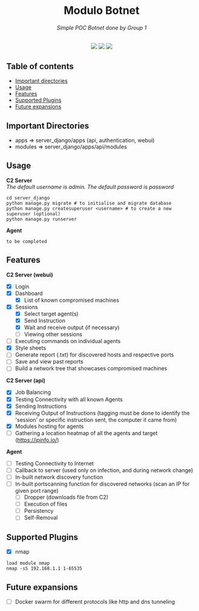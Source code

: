<h1 align="center">Modulo Botnet</h1>
<h6 align="center"><i>Simple POC Botnet done by Group 1</i></h6>

<p align="center">
 <img src="https://img.shields.io/badge/last%20updated-June%202020-3d62d1">
 <img src="https://img.shields.io/github/downloads/notclement/botnet-enumeration-network/total">
 <img src="https://github.com/notclement/botnet-enumeration-network/workflows/Django%20CI/badge.svg">
</p>

## Table of contents

* [Important directories](#important-directories)
* [Usage](#usage)
* [Features](#features)
* [Supported Plugins](#supported-plugins)
* [Future expansions](#future-expansions)

## Important Directories
* apps => server_django/apps (api, authentication, webui)
* modules => server_django/apps/api/modules

## Usage
<b>C2 Server</b>
<br><i>The default username is admin. The default password is password</i>
```commandline
cd server_django
python manage.py migrate # to initialise and migrate database
python manage.py createsuperuser <username> # to create a new superuser (optional)
python manage.py runserver
```

<b>Agent</b>
```commandline
to be completed
```

## Features
<b>C2 Server (webui)</b>
- [x] Login
- [x] Dashboard
    - [x] List of known compromised machines
- [x] Sessions
    - [x] Select target agent(s)
    - [x] Send Instruction
    - [x] Wait and receive output (if necessary)
    - [ ] Viewing other sessions
- [ ] Executing commands on individual agents
- [x] Style sheets
- [ ] Generate report (.txt) for discovered hosts and respective ports
- [ ] Save and view past reports
- [ ] Build a network tree that showcases compromised machines

<b>C2 Server (api)</b>
- [x] Job Balancing
- [x] Testing Connectivity with all known Agents
- [x] Sending Instructions
- [x] Receiving Output of Instructions (tagging must be done to identify the 'session' or specific instruction sent, the computer it came from)
- [x] Modules hosting for agents
- [ ] Gathering a location heatmap of all the agents and target (https://ipinfo.io/<ip>)

<b>Agent</b>
- [ ] Testing Connectivity to Internet
- [ ] Callback to server (used only on infection, and during network change)
- [ ] In-built network discovery function
- [ ] In-built portscanning function for discovered networks (scan an IP for given port range)
    - [ ] Dropper (downloads file from C2)
    - [ ] Execution of files
    - [ ] Persistency
    - [ ] Self-Removal

## Supported Plugins
- [x] nmap
```commandline
load module nmap
nmap -sS 192.168.1.1 1-65535
```

## Future expansions
- [ ] Docker swarm for different protocols like http and dns tunneling
